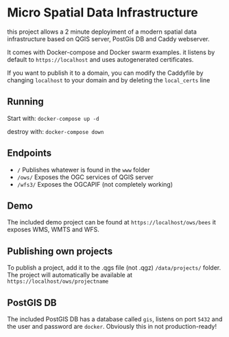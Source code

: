 # Micro Spatial Data Infrastructure

this project allows a 2 minute deployiment of a modern spatial data infrastructure based on QGIS server, PostGis DB and Caddy webserver.

It comes with Docker-compose and Docker swarm examples. it listens by default to `https://localhost` and uses autogenerated certificates. 

If you want to publish it to a domain, you can modify the Caddyfile by changing `localhost` to your domain and by deleting the `local_certs` line

## Running
Start with: `docker-compose up -d`

destroy with: `docker-compose down`

## Endpoints
- `/` Publishes whatewer is found in the `www` folder
- `/ows/` Exposes the OGC services of QGIS server
- `/wfs3/` Exposes the OGCAPIF (not completely working)

## Demo
The included demo project can be found at `https://localhost/ows/bees` it exposes WMS, WMTS and WFS.

## Publishing own projects
To publish a project, add it to the .qgs file (not .qgz) `/data/projects/` folder. The project will automatically be available at `https://localhost/ows/projectname` 

## PostGIS DB
The included PostGIS DB has a database called `gis`, listens on port `5432` and the user and password are `docker`. Obviously this in not production-ready!
